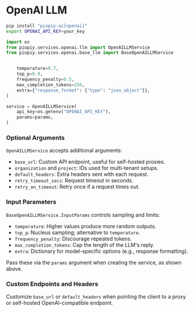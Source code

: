 # OpenAI LLM

```bash
pip install "piopiy-ai[openai]"
export OPENAI_API_KEY=your_key
```

```python
import os
from piopiy.services.openai.llm import OpenAILLMService
from piopiy.services.openai.base_llm import BaseOpenAILLMService


    temperature=0.7,
    top_p=0.9,
    frequency_penalty=0.5,
    max_completion_tokens=256,
    extra={"response_format": {"type": "json_object"}},
)

service = OpenAILLMService(
    api_key=os.getenv("OPENAI_API_KEY"),
    params=params,
)
```

### Optional Arguments

`OpenAILLMService` accepts additional arguments:

- `base_url`: Custom API endpoint, useful for self-hosted proxies.
- `organization` and `project`: IDs used for multi-tenant setups.
- `default_headers`: Extra headers sent with each request.
- `retry_timeout_secs`: Request timeout in seconds.
- `retry_on_timeout`: Retry once if a request times out.

### Input Parameters

`BaseOpenAILLMService.InputParams` controls sampling and limits:

- `temperature`: Higher values produce more random outputs.
- `top_p`: Nucleus sampling; alternative to `temperature`.
- `frequency_penalty`: Discourage repeated tokens.
- `max_completion_tokens`: Cap the length of the LLM's reply.
- `extra`: Dictionary for model-specific options (e.g., response formatting).

Pass these via the `params` argument when creating the service, as shown above.

### Custom Endpoints and Headers

Customize `base_url` or `default_headers` when pointing the client to a proxy or self-hosted OpenAI-compatible endpoint.

